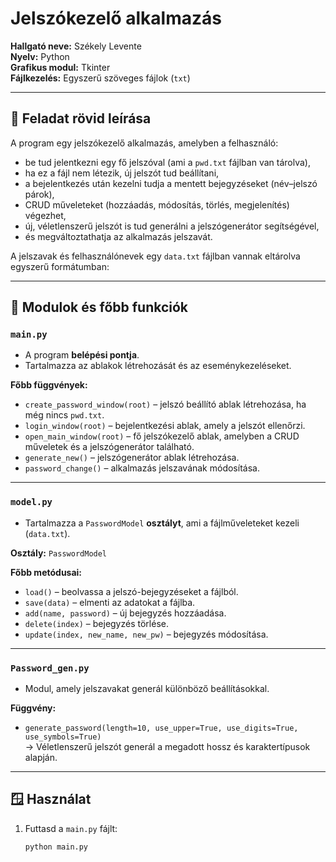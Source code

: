 # Jelszókezelő alkalmazás

**Hallgató neve:** Székely Levente  
**Nyelv:** Python  
**Grafikus modul:** Tkinter  
**Fájlkezelés:** Egyszerű szöveges fájlok (`txt`)

---

## 🎯 Feladat rövid leírása

A program egy jelszókezelő alkalmazás, amelyben a felhasználó:
- be tud jelentkezni egy fő jelszóval (ami a `pwd.txt` fájlban van tárolva),
- ha ez a fájl nem létezik, új jelszót tud beállítani,
- a bejelentkezés után kezelni tudja a mentett bejegyzéseket (név–jelszó párok),
- CRUD műveleteket (hozzáadás, módosítás, törlés, megjelenítés) végezhet,
- új, véletlenszerű jelszót is tud generálni a jelszógenerátor segítségével,
- és megváltoztathatja az alkalmazás jelszavát.

A jelszavak és felhasználónevek egy `data.txt` fájlban vannak eltárolva egyszerű formátumban:

---

## 🧩 Modulok és főbb funkciók

### `main.py`
- A program **belépési pontja**.
- Tartalmazza az ablakok létrehozását és az eseménykezeléseket.

**Főbb függvények:**
- `create_password_window(root)` – jelszó beállító ablak létrehozása, ha még nincs `pwd.txt`.
- `login_window(root)` – bejelentkezési ablak, amely a jelszót ellenőrzi.
- `open_main_window(root)` – fő jelszókezelő ablak, amelyben a CRUD műveletek és a jelszógenerátor található.
- `generate_new()` – jelszógenerátor ablak létrehozása.
- `password_change()` – alkalmazás jelszavának módosítása.

---

### `model.py`
- Tartalmazza a `PasswordModel` **osztályt**, ami a fájlműveleteket kezeli (`data.txt`).

**Osztály:** `PasswordModel`

**Főbb metódusai:**
- `load()` – beolvassa a jelszó-bejegyzéseket a fájlból.
- `save(data)` – elmenti az adatokat a fájlba.
- `add(name, password)` – új bejegyzés hozzáadása.
- `delete(index)` – bejegyzés törlése.
- `update(index, new_name, new_pw)` – bejegyzés módosítása.

---

### `Password_gen.py`
- Modul, amely jelszavakat generál különböző beállításokkal.

**Függvény:**
- `generate_password(length=10, use_upper=True, use_digits=True, use_symbols=True)`  
  → Véletlenszerű jelszót generál a megadott hossz és karaktertípusok alapján.

---

## 🪟 Használat
1. Futtasd a `main.py` fájlt:
   ```bash
   python main.py
